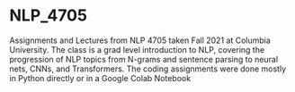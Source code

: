# NLP_4705

Assignments and Lectures from NLP 4705 taken Fall 2021 at Columbia University. The class is a grad level introduction to NLP, covering the progression of NLP topics from N-grams and sentence parsing to neural nets, CNNs, and Transformers. The coding assignments were done mostly in Python directly or in a Google Colab Notebook
